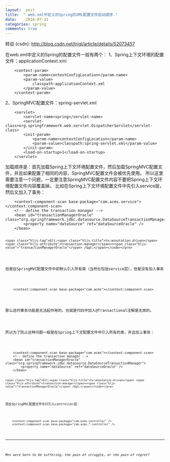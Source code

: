 ```yaml
---
layout:  post
title:  " web.xml中定义的Spring的XML配置文件启动顺序 "
date:    2016-07-31
categories: spring 
comments: true
---
```

转自 (csdn): http://blog.csdn.net/trigl/article/details/52073457
<div class="markdown_views">
 <p>在web.xml中定义的Spring的配置文件一般有两个：  1、Spring上下文环境的配置文件：applicationContext.xml</p> 
 <pre class="prettyprint"><code class=" hljs livecodeserver">    &lt;context-<span class="hljs-built_in">param</span>&gt;
        &lt;<span class="hljs-built_in">param</span>-name&gt;contextConfigLocation&lt;/<span class="hljs-built_in">param</span>-name&gt;
        &lt;<span class="hljs-built_in">param</span>-<span class="hljs-built_in">value</span>&gt;
            classpath:applicationContext.xml
        &lt;/<span class="hljs-built_in">param</span>-<span class="hljs-built_in">value</span>&gt;
    &lt;/context-<span class="hljs-built_in">param</span>&gt;</code></pre> 
 <p>2、SpringMVC配置文件：spring-servlet.xml</p> 
 <pre class="prettyprint"><code class=" hljs lasso">    <span class="hljs-subst">&lt;</span>servlet<span class="hljs-subst">&gt;</span>
        <span class="hljs-subst">&lt;</span>servlet<span class="hljs-attribute">-name</span><span class="hljs-subst">&gt;</span>spring<span class="hljs-subst">&lt;</span>/servlet<span class="hljs-attribute">-name</span><span class="hljs-subst">&gt;</span>
        <span class="hljs-subst">&lt;</span>servlet<span class="hljs-attribute">-class</span><span class="hljs-subst">&gt;</span>org<span class="hljs-built_in">.</span>springframework<span class="hljs-built_in">.</span>web<span class="hljs-built_in">.</span>servlet<span class="hljs-built_in">.</span>DispatcherServlet<span class="hljs-subst">&lt;</span>/servlet<span class="hljs-attribute">-class</span><span class="hljs-subst">&gt;</span>
        <span class="hljs-subst">&lt;</span>init<span class="hljs-attribute">-param</span><span class="hljs-subst">&gt;</span>
            <span class="hljs-subst">&lt;</span>param<span class="hljs-attribute">-name</span><span class="hljs-subst">&gt;</span>contextConfigLocation<span class="hljs-subst">&lt;</span>/param<span class="hljs-attribute">-name</span><span class="hljs-subst">&gt;</span>
            <span class="hljs-subst">&lt;</span>param<span class="hljs-attribute">-value</span><span class="hljs-subst">&gt;</span>classpath:spring<span class="hljs-attribute">-servlet</span><span class="hljs-built_in">.</span><span class="hljs-built_in">xml</span><span class="hljs-subst">&lt;</span>/param<span class="hljs-attribute">-value</span><span class="hljs-subst">&gt;</span>
        <span class="hljs-subst">&lt;</span>/init<span class="hljs-attribute">-param</span><span class="hljs-subst">&gt;</span>
        <span class="hljs-subst">&lt;</span>load<span class="hljs-attribute">-on</span><span class="hljs-attribute">-startup</span><span class="hljs-subst">&gt;</span><span class="hljs-number">1</span><span class="hljs-subst">&lt;</span>/load<span class="hljs-attribute">-on</span><span class="hljs-attribute">-startup</span><span class="hljs-subst">&gt;</span>
    <span class="hljs-subst">&lt;</span>/servlet<span class="hljs-subst">&gt;</span></code></pre> 
 <p>加载顺序是：首先加载Spring上下文环境配置文件，然后加载SpringMVC配置文件，并且如果配置了相同的内容，SpringMVC配置文件会被优先使用。  所以这里需要注意一个问题，一定要注意SpringMVC配置文件内容不要把Spring上下文环境配置文件内容覆盖掉。  比如在Spring上下文环境配置文件中先引入service层，然后又加入了事务：</p> 
 <pre class="prettyprint"><code class=" hljs xml">    <span class="hljs-tag">&lt;<span class="hljs-title">context:component-scan</span> <span class="hljs-attribute">base-package</span>=<span class="hljs-value">"com.acms.service"</span>&gt;</span><span class="hljs-tag">&lt;/<span class="hljs-title">context:component-scan</span>&gt;</span>
    <span class="hljs-comment">&lt;!-- define the transaction manager --&gt;</span>
    <span class="hljs-tag">&lt;<span class="hljs-title">bean</span> <span class="hljs-attribute">id</span>=<span class="hljs-value">"transactionManagerOracle"</span> <span class="hljs-attribute">class</span>=<span class="hljs-value">"org.springframework.jdbc.datasource.DataSourceTransactionManager"</span>&gt;</span>
        <span class="hljs-tag">&lt;<span class="hljs-title">property</span> <span class="hljs-attribute">name</span>=<span class="hljs-value">"dataSource"</span> <span class="hljs-attribute">ref</span>=<span class="hljs-value">"dataSourceOracle"</span> /&gt;</span>
    <span class="hljs-tag">&lt;/<span class="hljs-title">bean</span>&gt;</span>

    <span class="hljs-tag">&lt;<span class="hljs-title">tx:annotation-driven</span> <span class="hljs-attribute">transaction-manager</span>=<span class="hljs-value">"transactionManagerOracle"</span> /&gt;</span></code></pre> 
 <p>但是在SpringMVC配置文件中却默认引入所有类（当然也包括service层），但是没有加入事务</p> 
 <pre class="prettyprint"><code class=" hljs vhdl">    &lt;<span class="hljs-keyword">context</span>:<span class="hljs-keyword">component</span>-scan base-<span class="hljs-keyword">package</span>=<span class="hljs-string">"com.acms"</span>&gt;&lt;/<span class="hljs-keyword">context</span>:<span class="hljs-keyword">component</span>-scan&gt;</code></pre> 
 <p>那么这时事务功能是无法起作用的，也就是代码中加入@Transactional注解是无效的。</p> 
 <p>所以为了防止这种问题一般是在Spring上下文配置文件中引入所有的类，并且加上事务：</p> 
 <pre class="prettyprint"><code class=" hljs xml">    <span class="hljs-tag">&lt;<span class="hljs-title">context:component-scan</span> <span class="hljs-attribute">base-package</span>=<span class="hljs-value">"com.acms"</span>&gt;</span><span class="hljs-tag">&lt;/<span class="hljs-title">context:component-scan</span>&gt;</span>
    <span class="hljs-comment">&lt;!-- define the transaction manager --&gt;</span>
    <span class="hljs-tag">&lt;<span class="hljs-title">bean</span> <span class="hljs-attribute">id</span>=<span class="hljs-value">"transactionManagerOracle"</span> <span class="hljs-attribute">class</span>=<span class="hljs-value">"org.springframework.jdbc.datasource.DataSourceTransactionManager"</span>&gt;</span>
        <span class="hljs-tag">&lt;<span class="hljs-title">property</span> <span class="hljs-attribute">name</span>=<span class="hljs-value">"dataSource"</span> <span class="hljs-attribute">ref</span>=<span class="hljs-value">"dataSourceOracle"</span> /&gt;</span>
    <span class="hljs-tag">&lt;/<span class="hljs-title">bean</span>&gt;</span>

    <span class="hljs-tag">&lt;<span class="hljs-title">tx:annotation-driven</span> <span class="hljs-attribute">transaction-manager</span>=<span class="hljs-value">"transactionManagerOracle"</span> /&gt;</span></code></pre> 
 <p>而在SpringMVC配置文件中只引入controller层：</p> 
 <pre class="prettyprint"><code class=" hljs vhdl">    &lt;<span class="hljs-keyword">context</span>:<span class="hljs-keyword">component</span>-scan base-<span class="hljs-keyword">package</span>=<span class="hljs-string">"com.acms.controller"</span> /&gt;
    &lt;<span class="hljs-keyword">context</span>:<span class="hljs-keyword">component</span>-scan base-<span class="hljs-keyword">package</span>=<span class="hljs-string">"com.acms.*.controller"</span> /&gt;</code></pre> 
 <hr> 
 <p><em>Men were born to be suffering, the pain of struggle, or the pain of regret?</em></p>
</div>